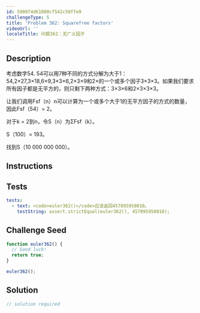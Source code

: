 ```yaml
---
id: 5900f4d61000cf542c50ffe9
challengeType: 5
title: 'Problem 362: Squarefree factors'
videoUrl: ''
localeTitle: 问题362：无广义因子
---
```


## Description
<section id="description">考虑数字54. 54可以用7种不同的方式分解为大于1：54,2×27,3×18,6×9,3×3×6,2×3×9和2×的一个或多个因子3×3×3。如果我们要求所有因子都是无平方的，则只剩下两种方式：3×3×6和2×3×3×3。 <p>让我们调用Fsf（n）n可以计算为一个或多个大于1的无平方因子的方式的数量，因此Fsf（54）= 2。 </p><p>对于k = 2到n，令S（n）为ΣFsf（k）。 </p><p> S（100）= 193。 </p><p>找到S（10 000 000 000）。 </p></section>

## Instructions
<section id="instructions">
</section>

## Tests
<section id='tests'>

```yml
tests:
  - text: <code>euler362()</code>应该返回457895958010。
    testString: assert.strictEqual(euler362(), 457895958010);

```

</section>

## Challenge Seed
<section id='challengeSeed'>

<div id='js-seed'>

```js
function euler362() {
  // Good luck!
  return true;
}

euler362();

```

</div>



</section>

## Solution
<section id='solution'>

```js
// solution required
```
</section>
